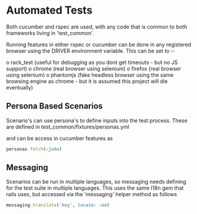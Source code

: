 # Automated Tests

Both cucumber and rspec are used, with any code that is common to both frameworks
living in 'test_common'.

Running features in either rspec or cucumber can be done in any registered browser
using the DRIVER environment variable.  This can be set to :-

o rack_test (useful for debugging as you dont get timeouts - but no JS support)
o chrome (real browser using selenium)
o firefox (real browser using selenium)
o phantomjs (fake headless browser using the same browsing engine as chrome - but it is assumed this project will die eventually)

## Persona Based Scenarios

Scenario's can use persona's to define inputs into the test process.
These are defined in test_common/fixtures/personas.yml

and can be access in cucumber features as 

```ruby
personas.fetch(:john)
```


## Messaging

Scenarios can be run in multiple languages, so messaging needs defining for the test
suite in multiple languages.
This uses the same I18n gem that rails uses, but accessed via the 'messaging' helper method
as follows

```ruby
messaging.translate('key', locale: :en)

```

